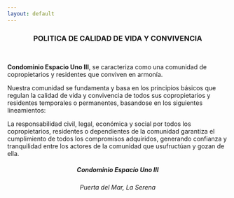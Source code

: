 ```yaml
---
layout: default
---
```



<h3 align="center">POLITICA DE CALIDAD DE VIDA Y CONVIVENCIA</h3>
<br>


**Condominio Espacio Uno III**, se caracteriza como una comunidad de copropietarios y residentes que conviven en armonía.

Nuestra comunidad se fundamenta y basa en los principios básicos que regulan la calidad de vida y convivencia de todos sus copropietarios y residentes temporales o permanentes, basandose en los siguientes lineamientos:

La responsabilidad civil, legal, económica y social por todos los copropietarios, residentes o dependientes de la comunidad garantiza el cumplimiento de todos los compromisos adquiridos, generando confianza y tranquilidad entre los actores de la comunidad que usufructúan y gozan de ella.

<h5 align="center">Condominio Espacio Uno III</h5>
<h6 align="center">Puerta del Mar, La Serena</h6>